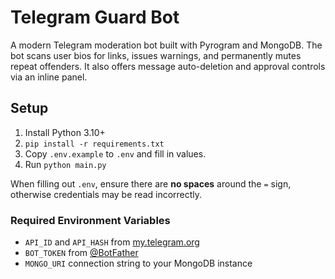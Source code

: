 # Telegram Guard Bot

A modern Telegram moderation bot built with Pyrogram and MongoDB. The bot scans user bios for links, issues warnings, and permanently mutes repeat offenders. It also offers message auto-deletion and approval controls via an inline panel.

## Setup
1. Install Python 3.10+
2. `pip install -r requirements.txt`
3. Copy `.env.example` to `.env` and fill in values.
4. Run `python main.py`

When filling out `.env`, ensure there are **no spaces** around the `=` sign,
otherwise credentials may be read incorrectly.

### Required Environment Variables

- `API_ID` and `API_HASH` from [my.telegram.org](https://my.telegram.org)
- `BOT_TOKEN` from [@BotFather](https://t.me/BotFather)
- `MONGO_URI` connection string to your MongoDB instance
